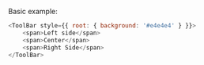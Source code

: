 Basic example:

```js
<ToolBar style={{ root: { background: '#e4e4e4' } }}>
    <span>Left side</span>
    <span>Center</span>
    <span>Right Side</span>
</ToolBar>
```
